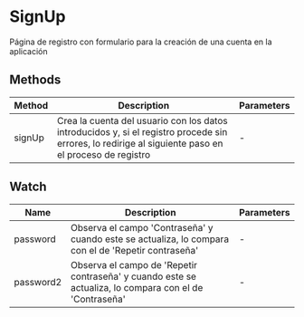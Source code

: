 # SignUp

Página de registro con formulario para la creación de una cuenta en la aplicación

## Methods

<!-- @vuese:SignUp:methods:start -->
|Method|Description|Parameters|
|---|---|---|
|signUp|Crea la cuenta del usuario con los datos introducidos y, si el registro procede sin errores, lo redirige al siguiente paso en el proceso de registro|-|

<!-- @vuese:SignUp:methods:end -->


## Watch

<!-- @vuese:SignUp:watch:start -->
|Name|Description|Parameters|
|---|---|---|
|password|Observa el campo 'Contraseña' y cuando este se actualiza, lo compara con el de 'Repetir contraseña'|-|
|password2|Observa el campo de 'Repetir contraseña' y cuando este se actualiza, lo compara con el de 'Contraseña'|-|

<!-- @vuese:SignUp:watch:end -->


